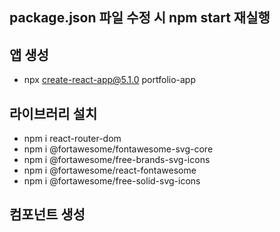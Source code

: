 ## package.json 파일 수정 시 npm start 재실행

## 앱 생성
- npx create-react-app@5.1.0 portfolio-app

## 라이브러리 설치
- npm i react-router-dom
- npm i @fortawesome/fontawesome-svg-core
- npm i @fortawesome/free-brands-svg-icons
- npm i @fortawesome/react-fontawesome
- npm i @fortawesome/free-solid-svg-icons

## 컴포넌트 생성